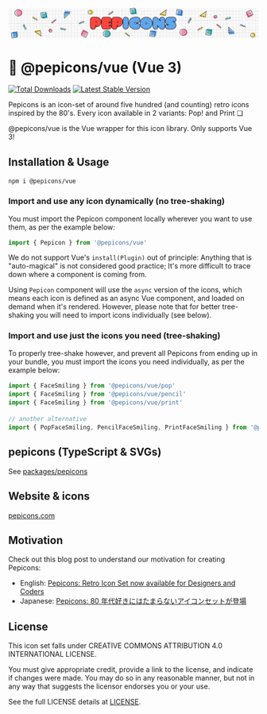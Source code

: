 ![hero](https://github.com/CyCraft/pepicons/raw/dev/media/pepicons-hero.png?raw=true)

# 🥤 @pepicons/vue (Vue 3)

<a href="https://www.npmjs.com/package/@pepicons/vue"><img src="https://img.shields.io/npm/v/@pepicons/vue.svg" alt="Total Downloads"></a>
<a href="https://www.npmjs.com/package/@pepicons/vue"><img src="https://img.shields.io/npm/dw/@pepicons/vue.svg" alt="Latest Stable Version"></a>

Pepicons is an icon-set of around five hundred (and counting) retro icons inspired by the 80's.
Every icon available in 2 variants: Pop! and Print ❏

@pepicons/vue is the Vue wrapper for this icon library. Only supports Vue 3!

## Installation & Usage

```
npm i @pepicons/vue
```

### Import and use any icon dynamically (no tree-shaking)

You must import the Pepicon component locally wherever you want to use them, as per the example below:

```js
import { Pepicon } from '@pepicons/vue'
```

We do not support Vue's `install(Plugin)` out of principle: Anything that is "auto-magical" is not considered good practice; It's more difficult to trace down where a component is coming from.

Using `Pepicon` component will use the `async` version of the icons, which means each icon is defined as an async Vue component, and loaded on demand when it's rendered. However, please note that for better tree-shaking you will need to import icons individually (see below).

### Import and use just the icons you need (tree-shaking)

To properly tree-shake however, and prevent all Pepicons from ending up in your bundle, you must import the icons you need individually, as per the example below:

```js
import { FaceSmiling } from '@pepicons/vue/pop'
import { FaceSmiling } from '@pepicons/vue/pencil'
import { FaceSmiling } from '@pepicons/vue/print'

// another alternative
import { PopFaceSmiling, PencilFaceSmiling, PrintFaceSmiling } from '@pepicons/vue/icons'
```

## pepicons (TypeScript & SVGs)

See [packages/pepicons](/packages/pepicons)

## Website & icons

[pepicons.com](https://pepicons.com)

## Motivation

Check out this blog post to understand our motivation for creating Pepicons:

- English: [Pepicons: Retro Icon Set now available for Designers and Coders](https://lucaban.medium.com/pepicons-retro-icon-set-now-available-for-designers-and-coders-40db866a7460)
- Japanese: [Pepicons: 80 年代好きにはたまらないアイコンセットが登場](https://lucaban.medium.com/pepicons-80年代好きにはたまらないアイコンセットが登場-6e417dcf4a7f)

## License

This icon set falls under CREATIVE COMMONS ATTRIBUTION 4.0 INTERNATIONAL LICENSE.

You must give appropriate credit, provide a link to the license, and indicate if changes were made. You may do so in any reasonable manner, but not in any way that suggests the licensor endorses you or your use.

See the full LICENSE details at [LICENSE](LICENSE).
